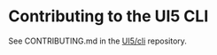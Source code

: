 # Contributing to the UI5 CLI

See CONTRIBUTING.md in the [UI5/cli](https://github.com/UI5/cli/blob/v3/CONTRIBUTING.md) repository.
